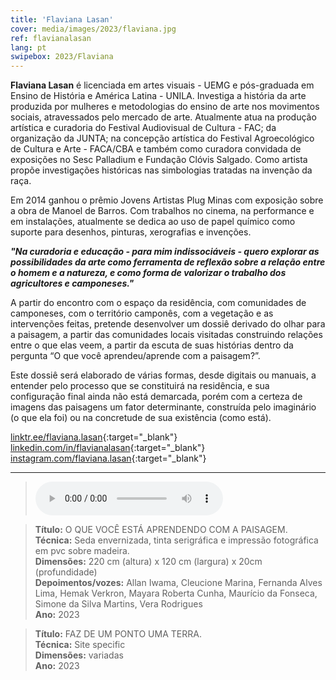 ```yaml
---
title: 'Flaviana Lasan'
cover: media/images/2023/flaviana.jpg
ref: flavianalasan
lang: pt
swipebox: 2023/Flaviana
---
```


**Flaviana Lasan** é licenciada em artes visuais - UEMG e pós-graduada em Ensino de História e América Latina - UNILA. Investiga a história da arte produzida por mulheres e metodologias do ensino de arte nos movimentos sociais, atravessados pelo mercado de arte. Atualmente atua na produção artística e curadoria do Festival Audiovisual de Cultura - FAC; da organização da JUNTA; na concepção artística do Festival Agroecológico de Cultura e Arte - FACA/CBA e também como curadora convidada de exposições no Sesc Palladium e Fundação Clóvis Salgado. Como artista propõe investigações históricas nas simbologias tratadas na invenção da raça. 

Em 2014 ganhou o prêmio Jovens Artistas Plug Minas com exposição sobre a obra de Manoel de Barros. Com trabalhos no cinema, na performance e em instalações, atualmente se dedica ao uso de papel químico como suporte para desenhos, pinturas, xerografias e invenções.


**_"Na curadoria e educação - para mim indissociáveis - quero explorar as possibilidades da arte como ferramenta de reflexão sobre a relação entre o homem e a natureza, e como forma de valorizar o trabalho dos agricultores e camponeses."_**

A partir do encontro com o espaço da residência, com comunidades de camponeses, com o território camponês, com a vegetação e as intervenções feitas, pretende desenvolver um dossiê derivado do olhar para a paisagem, a partir das comunidades locais visitadas construindo relações entre o que elas veem, a partir da escuta de suas histórias dentro da pergunta “O que você aprendeu/aprende com a paisagem?”. 

Este dossiê será elaborado de várias formas, desde digitais ou manuais, a entender pelo processo que se constituirá na residência, e sua configuração final ainda não está demarcada, porém com a certeza de imagens das paisagens um fator determinante, construída pelo imaginário (o que ela foi) ou na concretude de sua existência (como está).


[linktr.ee/flaviana.lasan](https://linktr.ee/flaviana.lasan){:target="_blank"}   
[linkedin.com/in/flavianalasan](https://www.linkedin.com/in/flavianalasan/){:target="_blank"}  
[instagram.com/flaviana.lasan](https://www.instagram.com/flaviana.lasan/){:target="_blank"}

---
> <audio src="../media/audios/flaviana.mp3" controls="controls" width="100%"></audio>

> **Título:** O QUE VOCÊ ESTÁ APRENDENDO COM A PAISAGEM.  
> **Técnica:** Seda envernizada, tinta serigráfica e impressão fotográfica em pvc sobre madeira.  
> **Dimensões:** 220 cm (altura) x 120 cm (largura) x 20cm (profundidade)  
> **Depoimentos/vozes:** Allan Iwama, Cleucione Marina, Fernanda Alves Lima, Hemak Verkron, Mayara Roberta Cunha, Maurício da Fonseca, Simone da Silva Martins, Vera Rodrigues  
> **Ano:** 2023

> **Título:** FAZ DE UM PONTO UMA TERRA.  
> **Técnica:** Site specific  
> **Dimensões:** variadas  
> **Ano:** 2023  


